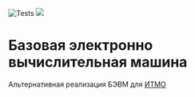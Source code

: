 ![Tests](https://github.com/landgrafhomyak/itmo-bevm/actions/workflows/test.yml/badge.svg) [![](https://jitpack.io/v/landgrafhomyak/itmo-bevm.svg)](https://jitpack.io/#landgrafhomyak/itmo-bevm)

# Базовая электронно вычислительная машина
Альтернативная реализация БЭВМ для [ИТМО](https://itmo.ru)